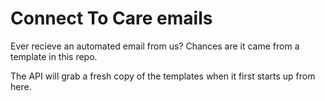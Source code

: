 # Connect To Care emails
Ever recieve an automated email from us? Chances are it came from a template in this repo.

The API will grab a fresh copy of the templates when it first starts up from here.
